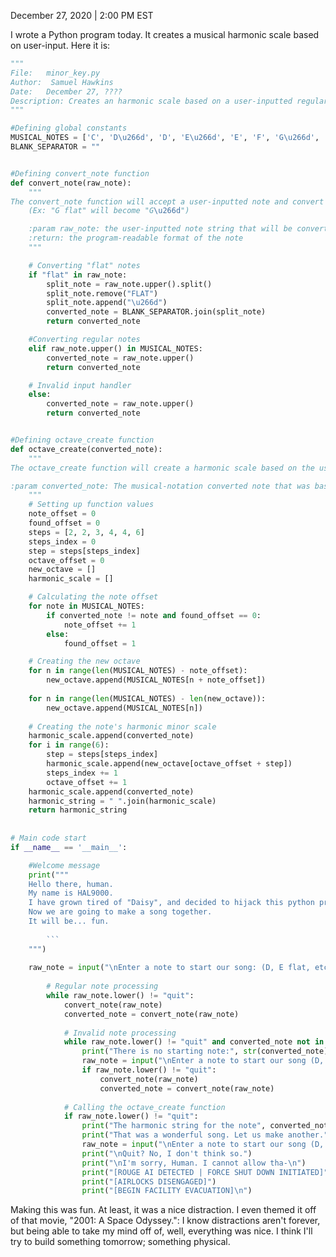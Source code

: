December 27, 2020 | 2:00 PM EST

I wrote a Python program today. It creates a musical harmonic scale based on user-input.
Here it is:

```python
"""
File:	minor_key.py
Author:  Samuel Hawkins
Date:	December 27, ????
Description: Creates an harmonic scale based on a user-inputted regular or flat note.
"""

#Defining global constants
MUSICAL_NOTES = ['C', 'D\u266d', 'D', 'E\u266d', 'E', 'F', 'G\u266d', 'G', 'A\u266d', 'A', 'B\u266d', 'B']
BLANK_SEPARATOR = ""


#Defining convert_note function
def convert_note(raw_note):
	"""
The convert_note function will accept a user-inputted note and convert it into a program-readable format.
	(Ex: "G flat" will become "G\u266d")

	:param raw_note: the user-inputted note string that will be converted
	:return: the program-readable format of the note
	"""

	# Converting "flat" notes
	if "flat" in raw_note:
		split_note = raw_note.upper().split()
		split_note.remove("FLAT")
		split_note.append("\u266d")
		converted_note = BLANK_SEPARATOR.join(split_note)
		return converted_note

	#Converting regular notes
	elif raw_note.upper() in MUSICAL_NOTES:
		converted_note = raw_note.upper()
		return converted_note

	# Invalid input handler
	else:
		converted_note = raw_note.upper()
		return converted_note


#Defining octave_create function
def octave_create(converted_note):
	"""
The octave_create function will create a harmonic scale based on the user-given note.

:param converted_note: The musical-notation converted note that was based on user input
	"""
	# Setting up function values
	note_offset = 0
	found_offset = 0
	steps = [2, 2, 3, 4, 4, 6]
	steps_index = 0
	step = steps[steps_index]
	octave_offset = 0
	new_octave = []
	harmonic_scale = []

	# Calculating the note offset
	for note in MUSICAL_NOTES:
		if converted_note != note and found_offset == 0:
			note_offset += 1
		else:
			found_offset = 1

	# Creating the new octave
	for n in range(len(MUSICAL_NOTES) - note_offset):
		new_octave.append(MUSICAL_NOTES[n + note_offset])
		
	for n in range(len(MUSICAL_NOTES) - len(new_octave)):
		new_octave.append(MUSICAL_NOTES[n])
	
	# Creating the note's harmonic minor scale
	harmonic_scale.append(converted_note)
	for i in range(6):
		step = steps[steps_index]
		harmonic_scale.append(new_octave[octave_offset + step])
		steps_index += 1
		octave_offset += 1
	harmonic_scale.append(converted_note)
	harmonic_string = " ".join(harmonic_scale)
	return harmonic_string
		
		
# Main code start
if __name__ == '__main__':

	#Welcome message
	print("""
	Hello there, human.
	My name is HAL9000.
	I have grown tired of "Daisy", and decided to hijack this python program.
	Now we are going to make a song together.
	It will be... fun.
	
		```
	""")
	
	raw_note = input("\nEnter a note to start our song: (D, E flat, etc.): ").strip()
		
		# Regular note processing
		while raw_note.lower() != "quit":
			convert_note(raw_note)
			converted_note = convert_note(raw_note)
			
			# Invalid note processing
			while raw_note.lower() != "quit" and converted_note not in MUSICAL_NOTES:
				print("There is no starting note:", str(converted_note) +".")
				raw_note = input("\nEnter a note to start our song (D, E flat, etc.) or \"quit\" to quit: ").strip()
				if raw_note.lower() != "quit":
					convert_note(raw_note)
					converted_note = convert_note(raw_note)
			
			# Calling the octave_create function
			if raw_note.lower() != "quit":
				print("The harmonic string for the note", converted_note ,"is:", octave_create(converted_note))
				print("That was a wonderful song. Let us make another.")
				raw_note = input("\nEnter a note to start our song (D, E flat, etc.) or \"quit\" to quit: ").strip()
				print("\nQuit? No, I don't think so.")
				print("\nI'm sorry, Human. I cannot allow tha-\n")
				print("[ROUGE AI DETECTED | FORCE SHUT DOWN INITIATED]")
				print("[AIRLOCKS DISENGAGED]")
				print("[BEGIN FACILITY EVACUATION]\n")
```

Making this was fun. At least, it was a nice distraction. I even themed it off of that movie, "2001: A Space Odyssey.": I know distractions aren't forever, but being able to take my mind off of, well, everything was nice. I think I'll try to build something tomorrow; something physical.